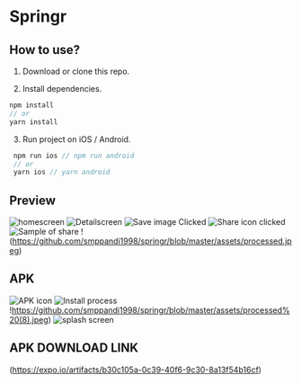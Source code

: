 # Springr

## How to use?

1.  Download or clone this repo.

2.  Install dependencies.

```js
npm install
// or
yarn install
```

3.  Run project on iOS / Android.

```js
 npm run ios // npm run android
 // or
 yarn ios // yarn android
```

## Preview

![homescreen](https://github.com/smppandi1998/springr/blob/master/assets/processed%20(5).jpeg)
![Detailscreen](https://github.com/smppandi1998/springr/blob/master/assets/processed%20(4).jpeg)
![Save image Clicked](https://github.com/smppandi1998/springr/blob/master/assets/processed%20(3).jpeg)
![Share icon clicked](https://github.com/smppandi1998/springr/blob/master/assets/processed%20(2).jpeg)
![Sample of share](https://github.com/smppandi1998/springr/blob/master/assets/processed%20(1).jpeg)
!(https://github.com/smppandi1998/springr/blob/master/assets/processed.jpeg)
## APK 
![APK icon](https://github.com/smppandi1998/springr/blob/master/assets/processed%20(6).jpeg)
![Install process](https://github.com/smppandi1998/springr/blob/master/assets/processed%20(7).jpeg)
!https://github.com/smppandi1998/springr/blob/master/assets/processed%20(8).jpeg)
![splash screen](https://github.com/smppandi1998/springr/blob/master/assets/processed%20(9).jpeg)


## APK DOWNLOAD LINK


(https://expo.io/artifacts/b30c105a-0c39-40f6-9c30-8a13f54b16cf)


